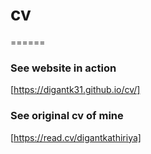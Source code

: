 # cv
======

### See website in action

[https://digantk31.github.io/cv/]

### See original cv of mine

[https://read.cv/digantkathiriya]
